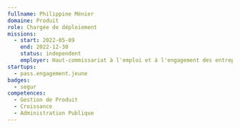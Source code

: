 ```yaml
---
fullname: Philippine Ménier
domaine: Produit
role: Chargée de déploiement
missions:
  - start: 2022-05-09
    end: 2022-12-30
    status: independent
    employer: Haut-commissariat à l'emploi et à l'engagement des entreprises
startups:
  - pass.engagement.jeune
badges:
  - segur
competences:
  - Gestion de Produit
  - Croissance
  - Administration Publique
---
```

